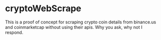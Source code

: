# cryptoWebScrape
This is a proof of concept for scraping crypto coin details from binance.us and coinmarketcap without using their apis.  Why you ask, why not I respond.
